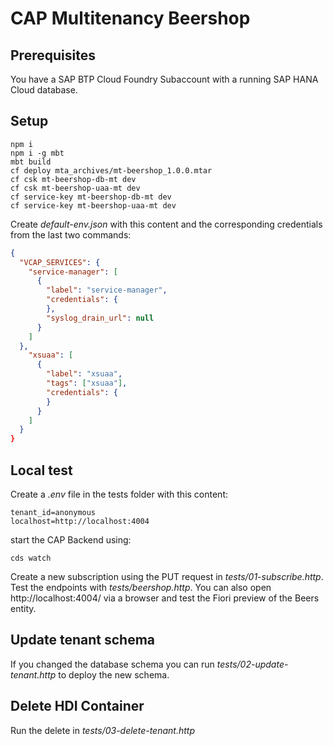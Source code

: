 # CAP Multitenancy Beershop

## Prerequisites

You have a SAP BTP Cloud Foundry Subaccount with a running SAP HANA Cloud database.

## Setup

```
npm i
npm i -g mbt
mbt build
cf deploy mta_archives/mt-beershop_1.0.0.mtar
cf csk mt-beershop-db-mt dev
cf csk mt-beershop-uaa-mt dev
cf service-key mt-beershop-db-mt dev
cf service-key mt-beershop-uaa-mt dev
```

Create _default-env.json_ with this content and the corresponding credentials from the last two commands:

```JSON
{
  "VCAP_SERVICES": {
    "service-manager": [
      {
        "label": "service-manager",
        "credentials": {
        },
        "syslog_drain_url": null
      }
    ]
  },
    "xsuaa": [
      {
        "label": "xsuaa",
        "tags": ["xsuaa"],
        "credentials": {
        }
      }
    ]
  }
}
```

## Local test

Create a _.env_ file in the tests folder with this content:

```
tenant_id=anonymous
localhost=http://localhost:4004
```

start the CAP Backend using:

```
cds watch
```

Create a new subscription using the PUT request in _tests/01-subscribe.http_. Test the endpoints with _tests/beershop.http_. You can also open http://localhost:4004/ via a browser and test the Fiori preview of the Beers entity.

## Update tenant schema

If you changed the database schema you can run _tests/02-update-tenant.http_ to deploy the new schema.

## Delete HDI Container

Run the delete in _tests/03-delete-tenant.http_
